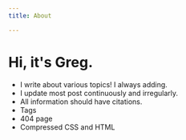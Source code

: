 ```yaml
---
title: About

---
```

# Hi, it's Greg.

* I write about various topics! I always adding.
* I update most post continuously and irregularly.
* All information should have citations. 
* Tags
* 404 page
* Compressed CSS and HTML
